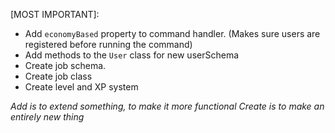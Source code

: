 [MOST IMPORTANT]:

-   Add `economyBased` property to command handler. (Makes sure users are registered before running the command)
-   Add methods to the `User` class for new userSchema
-   Create job schema.
-   Create job class
-   Create level and XP system

_Add is to extend something, to make it more functional_
_Create is to make an entirely new thing_
